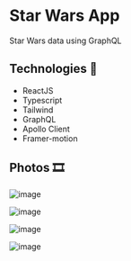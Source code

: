 # Star Wars App

Star Wars data using GraphQL


## Technologies 👾

- ReactJS
- Typescript
- Tailwind
- GraphQL
- Apollo Client
- Framer-motion

## Photos 🎞

![image](https://user-images.githubusercontent.com/83486074/194782169-4148a082-969e-4d58-9903-76e4f7a69089.png)

![image](https://user-images.githubusercontent.com/83486074/194782174-a4f51351-9f58-4ea6-b8d4-9faaba4372e1.png)

![image](https://user-images.githubusercontent.com/83486074/194782183-ecc17d70-6fce-4647-8392-84f9e5077a43.png)

![image](https://user-images.githubusercontent.com/83486074/194782186-3c983bed-63b3-4ab2-94f4-a496eaa56cfb.png)
